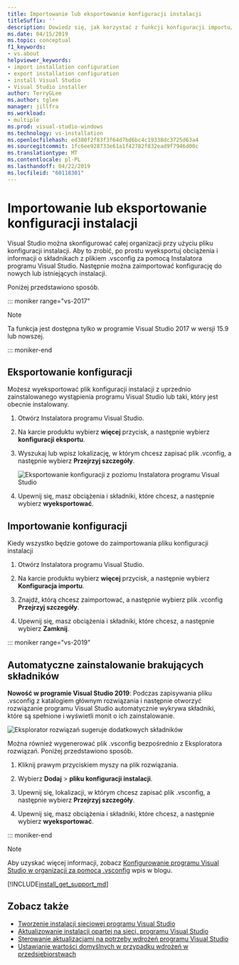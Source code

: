 ```yaml
---
title: Importowanie lub eksportowanie konfiguracji instalacji
titleSuffix: ''
description: Dowiedz się, jak korzystać z funkcji konfiguracji importu/eksportu w programie Visual Studio
ms.date: 04/15/2019
ms.topic: conceptual
f1_keywords:
- vs.about
helpviewer_keywords:
- import installation configuration
- export installation configuration
- install Visual Studio
- Visual Studio installer
author: TerryGLee
ms.author: tglee
manager: jillfra
ms.workload:
- multiple
ms.prod: visual-studio-windows
ms.technology: vs-installation
ms.openlocfilehash: ed380f2f83f3f64d7bd6bc4c19338dc3725d63a4
ms.sourcegitcommit: 1fc6ee928733e61a1f42782f832ead9f7946d00c
ms.translationtype: MT
ms.contentlocale: pl-PL
ms.lasthandoff: 04/22/2019
ms.locfileid: "60118301"
---
```

# <a name="import-or-export-installation-configurations"></a>Importowanie lub eksportowanie konfiguracji instalacji

Visual Studio można skonfigurować całej organizacji przy użyciu pliku konfiguracji instalacji. Aby to zrobić, po prostu wyeksportuj obciążenia i informacji o składnikach z plikiem .vsconfig za pomocą Instalatora programu Visual Studio. Następnie można zaimportować konfigurację do nowych lub istniejących instalacji.

Poniżej przedstawiono sposób.

::: moniker range="vs-2017"

> [!NOTE]
> Ta funkcja jest dostępna tylko w programie Visual Studio 2017 w wersji 15.9 lub nowszej.

::: moniker-end

## <a name="export-a-configuration"></a>Eksportowanie konfiguracji

Możesz wyeksportować plik konfiguracji instalacji z uprzednio zainstalowanego wystąpienia programu Visual Studio lub taki, który jest obecnie instalowany.

1. Otwórz Instalatora programu Visual Studio.

1. Na karcie produktu wybierz **więcej** przycisk, a następnie wybierz **konfiguracji eksportu**.

1. Wyszukaj lub wpisz lokalizację, w którym chcesz zapisać plik .vconfig, a następnie wybierz **Przejrzyj szczegóły**.

   ![Eksportowanie konfiguracji z poziomu Instalatora programu Visual Studio](../install/media/vs-2019/export-configuration-confirmation.png)

1. Upewnij się, masz obciążenia i składniki, które chcesz, a następnie wybierz **wyeksportować**.

## <a name="import-a-configuration"></a>Importowanie konfiguracji

Kiedy wszystko będzie gotowe do zaimportowania pliku konfiguracji instalacji

1. Otwórz Instalatora programu Visual Studio.

1. Na karcie produktu wybierz **więcej** przycisk, a następnie wybierz **Konfiguracja importu**.

1. Znajdź, którą chcesz zaimportować, a następnie wybierz plik .vconfig **Przejrzyj szczegóły**.

1. Upewnij się, masz obciążenia i składniki, które chcesz, a następnie wybierz **Zamknij**.

::: moniker range="vs-2019"

## <a name="automatically-install-missing-components"></a>Automatyczne zainstalowanie brakujących składników

**Nowość w programie Visual Studio 2019**: Podczas zapisywania pliku .vsconfig z katalogiem głównym rozwiązania i następnie otworzyć rozwiązanie programu Visual Studio automatycznie wykrywa składniki, które są spełnione i wyświetli monit o ich zainstalowanie.

![Eksplorator rozwiązań sugeruje dodatkowych składników](../install/media/vs-2019/solution-explorer-config-file.png)

Można również wygenerować plik .vsconfig bezpośrednio z Eksploratora rozwiązań. Poniżej przedstawiono sposób.

1. Kliknij prawym przyciskiem myszy na plik rozwiązania.

1. Wybierz **Dodaj** > **pliku konfiguracji instalacji**.

1. Upewnij się, lokalizacji, w którym chcesz zapisać plik .vsconfig, a następnie wybierz **Przejrzyj szczegóły**.

1. Upewnij się, masz obciążenia i składniki, które chcesz, a następnie wybierz **wyeksportować**.

::: moniker-end

> [!NOTE]
> Aby uzyskać więcej informacji, zobacz [Konfigurowanie programu Visual Studio w organizacji za pomocą .vsconfig](https://devblogs.microsoft.com/setup/configure-visual-studio-across-your-organization-with-vsconfig/) wpis w blogu.

[!INCLUDE[install_get_support_md](includes/install_get_support_md.md)]

## <a name="see-also"></a>Zobacz także

* [Tworzenie instalacji sieciowej programu Visual Studio](create-a-network-installation-of-visual-studio.md)
* [Aktualizowanie instalacji opartej na sieci, programu Visual Studio](update-a-network-installation-of-visual-studio.md)
* [Sterowanie aktualizacjami na potrzeby wdrożeń programu Visual Studio](controlling-updates-to-visual-studio-deployments.md)
* [Ustawianie wartości domyślnych w przypadku wdrożeń w przedsiębiorstwach](set-defaults-for-enterprise-deployments.md)
